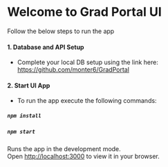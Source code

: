 # Welcome to Grad Portal UI

Follow the below steps to run the app

#### 1. Database and API Setup

- Complete your local DB setup using the link here: https://github.com/monter6/GradPortal

#### 2. Start UI App

- To run the app execute the following commands:

##### `npm install`

##### `npm start`

Runs the app in the development mode.\
Open [http://localhost:3000](http://localhost:3000) to view it in your browser.
